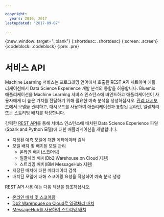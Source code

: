 ```yaml
---

copyright:
  years: 2016, 2017
lastupdated: "2017-09-07"

---
```


{:new_window: target="_blank"}
{:shortdesc: .shortdesc}
{:screen: .screen}
{:codeblock: .codeblock}
{:pre: .pre}

# 서비스 API


Machine Learning 서비스는 프로그래밍 언어에서 호출된
REST API 세트이며 애플리케이션에서 Data Science Experience 개발 분석의
통합을 허용합니다. Bluemix 애플리케이션을
Machine Learning 서비스 인스턴스에 바인드하고
애플리케이션이 사용자에게 더 높은 가치를 전달하기 위해 필요한 예측 분석을 생성하십시오. [관리 대시보드](pm_service_ui_spark.html)에서
모델을 관리하고, 대시보드를 사용하여 애플리케이션과 통합된 온라인, 일괄처리 또는
스트리밍 배치를 작성합니다. 

강력한 [REST API](https://watson-ml-api.mybluemix.net/)를 통해
서비스 인스턴스에 배치된 Data Science Experience 파일(Spark and Python 모델)에 대한 애플리케이션을 개발합니다. 

*  지정된 예측 모델에 대한 메타데이터 검색
*  모델 배치 및 배치된 모델 관리
    *  온라인 배치(스코어링)
    *  일괄처리 배치(Db2 Warehouse on Cloud 지원)
    *  스트리밍 배치(IBM MessageHub 지원)
*  지정된 배치에 대한 메타데이터 검색
*  배치된 모델에 대해 스코어링 요청을 작성하여 예측 분석 생성

REST API 사용 예는 다음 섹션을 참조하십시오.

*  [온라인 배치 및 스코어링](pm_service_api_spark_online.html)
*  [Db2 Warehouse on Cloud로 일괄처리 배치](pm_service_api_spark_batch.html)
*  [MessageHub를 사용하여 스트리밍 배치](pm_service_api_spark_streaming.html)

